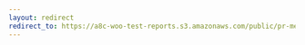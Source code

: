 ```yaml
---
layout: redirect
redirect_to: https://a8c-woo-test-reports.s3.amazonaws.com/public/pr-merge/42017/e2e/index.html
---
```

